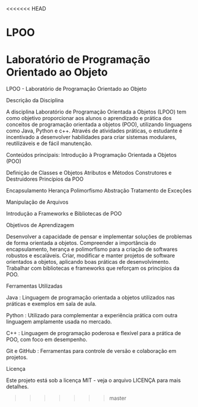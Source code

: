 <<<<<<< HEAD
# LPOO
Laboratório de Programação Orientado ao Objeto
=======
LPOO - Laboratório de Programação Orientado ao Objeto

Descrição da Disciplina

A disciplina Laboratório de Programação Orientada a Objetos (LPOO) tem como objetivo proporcionar aos alunos o aprendizado e prática dos conceitos de programação orientada a objetos (POO), utilizando linguagens como Java, Python e c++. Através de atividades práticas, o estudante é incentivado a desenvolver habilidades para criar sistemas modulares, reutilizáveis ​​e de fácil manutenção.

Conteúdos principais:
Introdução à Programação Orientada a Objetos (POO)

Definição de Classes e Objetos
Atributos e Métodos
Construtores e Destruidores
Princípios da POO

Encapsulamento
Herança
Polimorfismo
Abstração
Tratamento de Exceções

Manipulação de Arquivos

Introdução a Frameworks e Bibliotecas de POO

Objetivos de Aprendizagem

Desenvolver a capacidade de pensar e implementar soluções de problemas de forma orientada a objetos.
Compreender a importância do encapsulamento, herança e polimorfismo para a criação de softwares robustos e escaláveis.
Criar, modificar e manter projetos de software orientados a objetos, aplicando boas práticas de desenvolvimento.
Trabalhar com bibliotecas e frameworks que reforçam os princípios da POO.

Ferramentas Utilizadas

Java : Linguagem de programação orientada a objetos utilizados nas práticas e exemplos em sala de aula.

Python : Utilizado para complementar a experiência prática com outra linguagem amplamente usada no mercado.

C++ : Linguagem de programação poderosa e flexível para a prática de POO, com foco em desempenho.

Git e GitHub : Ferramentas para controle de versão e colaboração em projetos.

Licença

Este projeto está sob a licença MIT - veja o arquivo LICENÇA para mais detalhes.
>>>>>>> master

